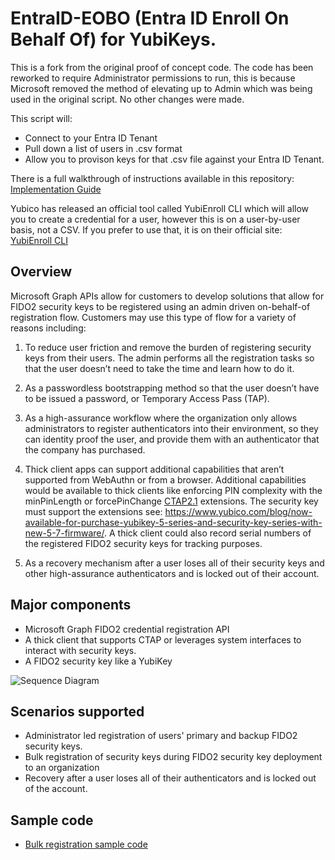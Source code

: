 # EntraID-EOBO (Entra ID Enroll On Behalf Of) for YubiKeys.

This is a fork from the original proof of concept code.  The code has been reworked to require Administrator permissions to run, this is because Microsoft removed the method of elevating up to Admin which was being used in the original script.  No other changes were made.

This script will:
- Connect to your Entra ID Tenant
- Pull down a list of users in .csv format
- Allow you to provison keys for that .csv file against your Entra ID Tenant.

There is a full walkthrough of instructions available in this repository: [Implementation Guide](implementationguide.pdf)

Yubico has released an official tool called YubiEnroll CLI which will allow you to create a credential for a user, however this is on a user-by-user basis, not a CSV.  If you prefer to use that, it is on their official site: [YubiEnroll CLI](https://docs.yubico.com/software/yubikey/tools/yubienroll/about-yubienroll.html)


## Overview
Microsoft Graph APIs allow for customers to develop solutions that allow for FIDO2 security keys to be registered using an admin driven on-behalf-of registration flow. Customers may use this type of flow for a variety of reasons including:

1. To reduce user friction and remove the burden of registering security keys from their users.  The admin performs all the registration tasks so that the user doesn’t need to take the time and learn how to do it.

2. As a passwordless bootstrapping method so that the user doesn’t have to be issued a password, or Temporary Access Pass (TAP).

3. As a high-assurance workflow where the organization only allows administrators to register authenticators into their environment, so they can identity proof the user, and provide them with an authenticator that the company has purchased.

4. Thick client apps can support additional capabilities that aren’t supported from WebAuthn or from a browser. Additional capabilities would be available to thick clients like enforcing PIN complexity with the minPinLength or forcePinChange [CTAP2.1](https://fidoalliance.org/specs/fido-v2.1-rd-20210309/fido-client-to-authenticator-protocol-v2.1-rd-20210309.html#sctn-feature-descriptions) extensions. The security key must support the extensions see: https://www.yubico.com/blog/now-available-for-purchase-yubikey-5-series-and-security-key-series-with-new-5-7-firmware/. A thick client could also record serial numbers of the registered FIDO2 security keys for tracking purposes.

5. As a recovery mechanism after a user loses all of their security keys and other high-assurance authenticators and is locked out of their account.


## Major components
- Microsoft Graph FIDO2 credential registration API
- A thick client that supports CTAP or leverages system interfaces to interact with security keys.
- A FIDO2 security key like a YubiKey

![Sequence Diagram](images/SolutionOverview-FIDO2-security-key-Admin-on-behalf-of-registration.png)

## Scenarios supported
- Administrator led registration of users' primary and backup FIDO2 security keys.
- Bulk registration of security keys during FIDO2 security key deployment to an organization
- Recovery after a user loses all of their authenticators and is locked out of the account.

## Sample code
- [Bulk registration sample code](bulkRegistration/BulkRegistration.md)
